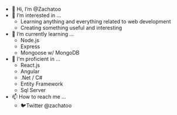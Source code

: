 - 👋 Hi, I’m @Zachatoo
- 👀 I’m interested in ...
  - Learning anything and everything related to web development
  - Creating something useful and interesting
- 🌱 I’m currently learning ...
  - Node.js
  - Express
  - Mongoose w/ MongoDB
- 💪 I'm proficient in ...
  - React.js
  - Angular
  - .Net / C#
  - Entity Framework
  - Sql Server
- 📫 How to reach me ...
  - 🐦Twitter @zachatoo

<!---
Zachatoo/Zachatoo is a ✨ special ✨ repository because its `README.md` (this file) appears on your GitHub profile.
You can click the Preview link to take a look at your changes.
--->
